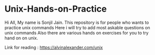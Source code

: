 # Unix-Hands-on-Practice
Hi All,
My name is Sonjil Jain.
This repository is for people who wants to practice unix commands
Here i will try to add most askable questions on unix commands
Also there are various hands on exercises for you to try hand on on unix.

Link for reading : https://alvinalexander.com/unix
